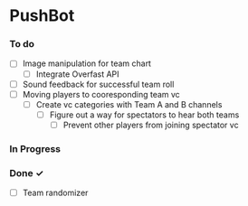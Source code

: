 # PushBot

### To do

- [ ] Image manipulation for team chart
    - [ ] Integrate Overfast API
- [ ] Sound feedback for successful team roll
- [ ] Moving players to cooresponding team vc
    - [ ] Create vc categories with Team A and B channels
        - [ ] Figure out a way for spectators to hear both teams
            - [ ] Prevent other players from joining spectator vc

### In Progress


### Done ✓
- [ ] Team randomizer